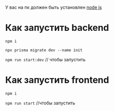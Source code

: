 У вас на пк должен быть установлен <a href="https://nodejs.org/en">node js</a>

# Как запустить backend


<code>npm i</code>


<code>npx prisma migrate dev --name init</code>

<code>npm run start:dev</code> // чтобы запустить

# Как запустить frontend

<code>npm i</code>

<code>npm run start</code> //чтобы запустить
